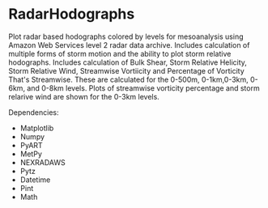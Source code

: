 # RadarHodographs
Plot radar based hodographs colored by levels for mesoanalysis using Amazon Web Services level 2 radar data archive. Includes calculation of multiple forms of storm motion and the ability to plot storm relative hodographs. Includes calculation of Bulk Shear, Storm Relative Helicity, Storm Relative Wind, Streamwise Vortiicity and Percentage of Vorticity That's Streamwise. These are calculated for the 0-500m, 0-1km,0-3km, 0-6km, and 0-8km levels. Plots of streamwise vorticity percentage and storm relarive wind are shown for the 0-3km levels.

Dependencies:
* Matplotlib
* Numpy
* PyART
* MetPy
* NEXRADAWS
* Pytz
* Datetime
* Pint
* Math
